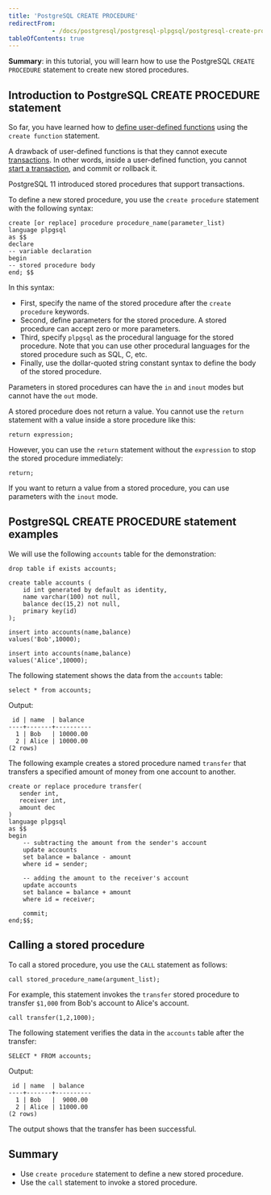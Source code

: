 ```yaml
---
title: 'PostgreSQL CREATE PROCEDURE'
redirectFrom: 
            - /docs/postgresql/postgresql-plpgsql/postgresql-create-procedure
tableOfContents: true
---
```


**Summary**: in this tutorial, you will learn how to use the PostgreSQL `CREATE PROCEDURE` statement to create new stored procedures.

## Introduction to PostgreSQL CREATE PROCEDURE statement

So far, you have learned how to [define user-defined functions](/docs/postgresql/postgresql-plpgsql/postgresql-create-function) using the `create function` statement.

A drawback of user-defined functions is that they cannot execute [transactions](/docs/postgresql/postgresql-transaction/). In other words, inside a user-defined function, you cannot [start a transaction](https://www.postgresqltutorial.com/postgresql-tutorial/postgresql-transaction), and commit or rollback it.

PostgreSQL 11 introduced stored procedures that support transactions.

To define a new stored procedure, you use the `create procedure` statement with the following syntax:

```
create [or replace] procedure procedure_name(parameter_list)
language plpgsql
as $$
declare
-- variable declaration
begin
-- stored procedure body
end; $$
```

In this syntax:

- First, specify the name of the stored procedure after the `create procedure` keywords.
- Second, define parameters for the stored procedure. A stored procedure can accept zero or more parameters.
- Third, specify `plpgsql` as the procedural language for the stored procedure. Note that you can use other procedural languages for the stored procedure such as SQL, C, etc.
- Finally, use the dollar-quoted string constant syntax to define the body of the stored procedure.

Parameters in stored procedures can have the `in` and `inout` modes but cannot have the `out` mode.

A stored procedure does not return a value. You cannot use the `return` statement with a value inside a store procedure like this:

```
return expression;
```

However, you can use the `return` statement without the `expression` to stop the stored procedure immediately:

```
return;
```

If you want to return a value from a stored procedure, you can use parameters with the `inout` mode.

## PostgreSQL CREATE PROCEDURE statement examples

We will use the following `accounts` table for the demonstration:

```
drop table if exists accounts;

create table accounts (
    id int generated by default as identity,
    name varchar(100) not null,
    balance dec(15,2) not null,
    primary key(id)
);

insert into accounts(name,balance)
values('Bob',10000);

insert into accounts(name,balance)
values('Alice',10000);
```

The following statement shows the data from the `accounts` table:

```
select * from accounts;
```

Output:

```
 id | name  | balance
----+-------+----------
  1 | Bob   | 10000.00
  2 | Alice | 10000.00
(2 rows)
```

The following example creates a stored procedure named `transfer` that transfers a specified amount of money from one account to another.

```
create or replace procedure transfer(
   sender int,
   receiver int,
   amount dec
)
language plpgsql
as $$
begin
    -- subtracting the amount from the sender's account
    update accounts
    set balance = balance - amount
    where id = sender;

    -- adding the amount to the receiver's account
    update accounts
    set balance = balance + amount
    where id = receiver;

    commit;
end;$$;
```

## Calling a stored procedure

To call a stored procedure, you use the `CALL` statement as follows:

```
call stored_procedure_name(argument_list);
```

For example, this statement invokes the `transfer` stored procedure to transfer `$1,000` from Bob's account to Alice's account.

```
call transfer(1,2,1000);
```

The following statement verifies the data in the `accounts` table after the transfer:

```
SELECT * FROM accounts;
```

Output:

```
 id | name  | balance
----+-------+----------
  1 | Bob   |  9000.00
  2 | Alice | 11000.00
(2 rows)
```

The output shows that the transfer has been successful.

## Summary

- Use `create procedure` statement to define a new stored procedure.
- Use the `call` statement to invoke a stored procedure.
